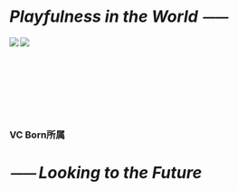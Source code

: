 # *Playfulness in the World ⏤⏤*  

  <img align="left" src="https://github-readme-stats.vercel.app/api/top-langs/?username=Paaaaa4" />  
  <img align="left" src="https://github-readme-stats.vercel.app/api?username=PocoPota&count_private=true&show_icons=true" />
  <br><br><br><br><br><br><br><br>  
  
  ### VC Born所属  
  
# *⏤⏤ Looking to the Future*  

